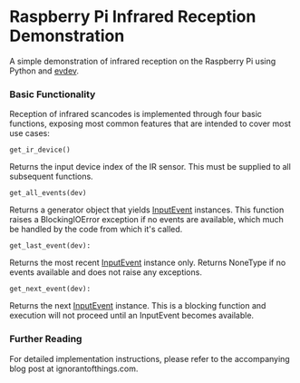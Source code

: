 # Raspberry Pi Infrared Reception Demonstration
A simple demonstration of infrared reception on the Raspberry Pi using Python and [evdev](https://python-evdev.readthedocs.io/en/latest/).
### Basic Functionality
Reception of infrared scancodes is implemented through four basic functions, exposing most common features that are intended to cover most use cases:

    get_ir_device()
Returns the input device index of the IR sensor.  This must be supplied to all subsequent functions.

    get_all_events(dev)
Returns a generator object that yields [InputEvent](https://python-evdev.readthedocs.io/en/latest/apidoc.html#evdev.events.InputEvent) instances.  This function raises a BlockingIOError exception if no events are available, which much be handled by the code from which it's called.

    get_last_event(dev):	
Returns the most recent [InputEvent](https://python-evdev.readthedocs.io/en/latest/apidoc.html#evdev.events.InputEvent) instance only.  Returns NoneType if no events available and does not raise any exceptions.

    get_next_event(dev):	
Returns the next [InputEvent](https://python-evdev.readthedocs.io/en/latest/apidoc.html#evdev.events.InputEvent) instance.  This is a blocking function and execution will not proceed until an InputEvent becomes available.

### Further Reading
For detailed implementation instructions, please refer to the accompanying blog post at ignorantofthings.com.
